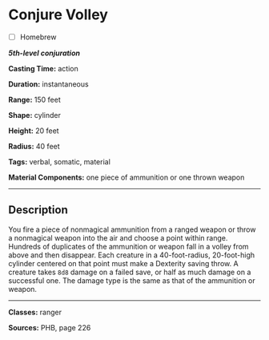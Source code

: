 # Conjure Volley

- [ ] Homebrew

***5th-level conjuration***

**Casting Time:** action

**Duration:** instantaneous

**Range:** 150 feet

**Shape:** cylinder

**Height:** 20 feet

**Radius:** 40 feet

**Tags:** verbal, somatic, material

**Material Components:** one piece of ammunition or one thrown weapon

---

## Description
You fire a piece of nonmagical ammunition from a ranged weapon or throw a nonmagical weapon into the air and choose a point within range. Hundreds of duplicates of the ammunition or weapon fall in a volley from above and then disappear. Each creature in a 40-foot-radius, 20-foot-high cylinder centered on that point must make a Dexterity saving throw. A creature takes `8d8` damage on a failed save, or half as much damage on a successful one. The damage type is the same as that of the ammunition or weapon.

---

**Classes:** ranger

**Sources:** PHB, page 226
